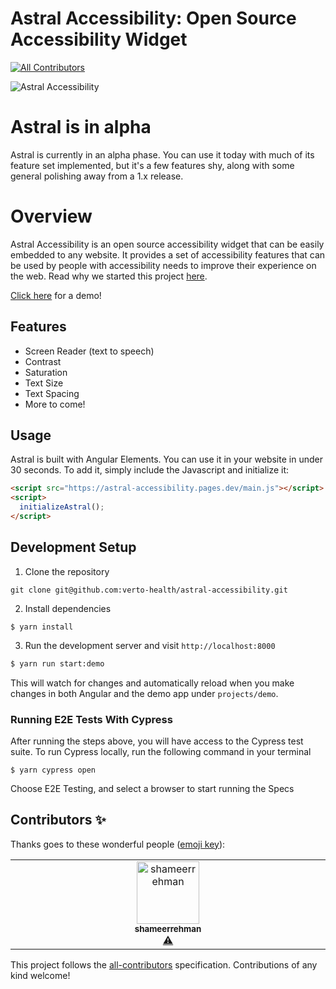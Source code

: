 # Astral Accessibility: Open Source Accessibility Widget
<!-- ALL-CONTRIBUTORS-BADGE:START - Do not remove or modify this section -->
[![All Contributors](https://img.shields.io/badge/all_contributors-1-orange.svg?style=flat-square)](#contributors-)
<!-- ALL-CONTRIBUTORS-BADGE:END -->

![Astral Accessibility](docs/astral.png)

# Astral is in alpha
Astral is currently in an alpha phase. You can use it today with much of its feature set implemented, but it's a few features shy, along with some general polishing away from a 1.x release.

# Overview
Astral Accessibility is an open source accessibility widget that can be easily embedded to any website. It provides a set of
accessibility features that can be used by people with accessibility needs to improve their experience on the web. Read why we
started this project [here](blue.verto.health/advancing-accessibility-with-astral/).

[Click here](https://astral-accessibility.pages.dev/) for a demo!

## Features
- Screen Reader (text to speech)
- Contrast
- Saturation
- Text Size
- Text Spacing
- More to come!

## Usage
Astral is built with Angular Elements. You can use it in your website in under 30 seconds. To add it, simply include the Javascript and initialize it:
```html
<script src="https://astral-accessibility.pages.dev/main.js"></script>
<script>
  initializeAstral();
</script>
```

## Development Setup
1. Clone the repository
```
git clone git@github.com:verto-health/astral-accessibility.git
```
2. Install dependencies
```
$ yarn install
```
3. Run the development server and visit `http://localhost:8000`
```bash
$ yarn run start:demo
```
This will watch for changes and automatically reload when you make changes in both Angular and the demo app under `projects/demo`.

### Running E2E Tests With Cypress
After running the steps above, you will have access to the Cypress test suite. To run Cypress locally, run the following command in your terminal
```
$ yarn cypress open
```
Choose E2E Testing, and select a browser to start running the Specs

## Contributors ✨

Thanks goes to these wonderful people ([emoji key](https://allcontributors.org/docs/en/emoji-key)):

<!-- ALL-CONTRIBUTORS-LIST:START - Do not remove or modify this section -->
<!-- prettier-ignore-start -->
<!-- markdownlint-disable -->
<table>
  <tbody>
    <tr>
      <td align="center" valign="top" width="14.28%"><a href="https://github.com/shameerrehman"><img src="https://avatars.githubusercontent.com/u/94149351?v=4?s=100" width="100px;" alt="shameerrehman"/><br /><sub><b>shameerrehman</b></sub></a><br /><a href="https://github.com/verto-health/astral-accessibility/commits?author=shameerrehman" title="Tests">⚠️</a></td>
    </tr>
  </tbody>
</table>

<!-- markdownlint-restore -->
<!-- prettier-ignore-end -->

<!-- ALL-CONTRIBUTORS-LIST:END -->

This project follows the [all-contributors](https://github.com/all-contributors/all-contributors) specification. Contributions of any kind welcome!